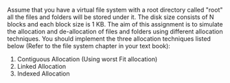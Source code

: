 Assume that you have a virtual file system with a root directory called "root" all the files and folders will be stored under it. The disk size consists of N blocks and each block size is 1 KB.
The aim of this assignment is to simulate the allocation and de-allocation of files and folders using different allocation techniques. You should implement the three allocation techniques listed below (Refer to the file system chapter in your text book):
1. Contiguous Allocation (Using worst Fit allocation)
2. Linked Allocation
3. Indexed Allocation